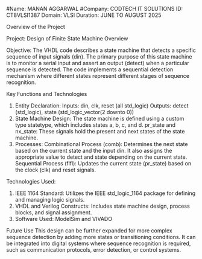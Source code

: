 #Name: MANAN AGGARWAL
#Company: CODTECH IT SOLUTIONS
ID: CT8VLSI1387
Domain: VLSI
Duration: JUNE TO AUGUST 2025

Overview of the Project 

Project: Design of Finite State Machine 
Overview 

Objective: The VHDL code describes a state machine that detects a specific sequence of input signals (din). The primary purpose of this state machine is to monitor a serial input and assert an output (detect) when a particular sequence is detected. The code implements a sequential detection mechanism where different states represent different stages of sequence recognition.

Key Functions and Technologies
1. Entity Declaration:
      Inputs: din, clk, reset (all std_logic)
      Outputs: detect (std_logic), state (std_logic_vector(2 downto 0))
2. State Machine Design:
      The state machine is defined using a custom type statetype, which includes states a, b, c, and d.
      pr_state and nx_state: These signals hold the present and next states of the state machine.
3. Processes:
      Combinational Process (comb): Determines the next state based on the current state and the input din. It also assigns the appropriate value to detect and state depending on the current state.
      Sequential Process (flfl): Updates the current state (pr_state) based on the clock (clk) and reset signals.

Technologies Used:

1. IEEE 1164 Standard: Utilizes the IEEE std_logic_1164 package for defining and managing logic signals.
2. VHDL and Verilog Constructs: Includes state machine design, process blocks, and signal assignment.
3. Software Used: ModelSim and VIVADO
   
Future Use
This design can be further expanded for more complex sequence detection by adding more states or transitioning conditions. It can be integrated into digital systems where sequence recognition is required, such as communication protocols, error detection, or control systems.
